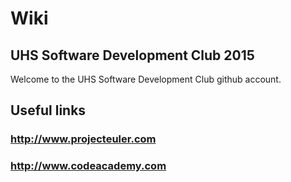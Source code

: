 # Wiki
## UHS Software Development Club 2015
Welcome to the UHS Software Development Club github account. 

## Useful links

### http://www.projecteuler.com
### http://www.codeacademy.com


